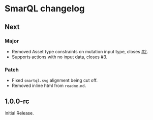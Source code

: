 # SmarQL changelog

## Next

### Major

- Removed Asset type constraints on mutation input type, closes [#2](https://github.com/pur3miish/smartql/issues/2).
- Supports actions with no input data, closes [#3](https://github.com/pur3miish/smartql/issues/3).

### Patch

- Fixed `smartql.svg` alignment being cut off.
- Removed inline html from `readme.md`.

## 1.0.0-rc

Initial Release.
